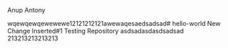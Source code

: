 Anup Antony

wqewqewqewewewe12121212121awewaqesaedsadsad#  hello-world
New Change Inserted#1
Testing Repository asdsadasdasdsadsad 213213213213213
